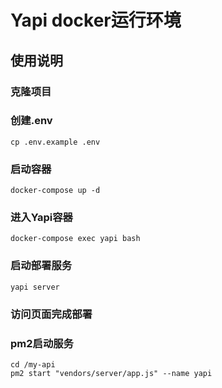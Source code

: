 # Yapi docker运行环境

## 使用说明

### 克隆项目

### 创建.env
```
cp .env.example .env
```

### 启动容器
```
docker-compose up -d
```

### 进入Yapi容器
```
docker-compose exec yapi bash
``` 

### 启动部署服务
```
yapi server
```

### 访问页面完成部署


### pm2启动服务
```
cd /my-api
pm2 start "vendors/server/app.js" --name yapi
```

